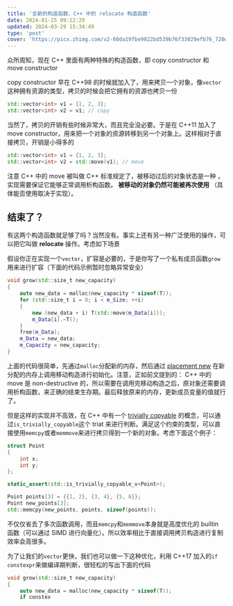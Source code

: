 ```yaml
---
title: '全新的构造函数，C++ 中的 relocate 构造函数'
date: 2024-01-25 09:22:29
updated: 2024-03-29 15:34:49
type: 'post'
cover: 'https://picx.zhimg.com/v2-60da19fbe9022bd539b76f33029efb76_720w.jpg?source=172ae18b'
---
```



众所周知，现在 C++ 里面有两种特殊的构造函数，即 copy constructor 和 move constructor

copy constructor 早在 C++98 的时候就加入了，用来拷贝一个对象，像`vector`这种拥有资源的类型，拷贝的时候会把它拥有的资源也拷贝一份

```cpp
std::vector<int> v1 = {1, 2, 3};
std::vector<int> v2 = v1; // copy
```

当然了，拷贝的开销有些时候非常大，而且完全没必要。于是在 C++11 加入了 move constructor，用来把一个对象的资源转移到另一个对象上。这样相对于直接拷贝，开销是小得多的

```cpp
std::vector<int> v1 = {1, 2, 3};
std::vector<int> v2 = std::move(v1); // move
```

注意 C++ 中的 move 被叫做 C++ 标准规定了，被移动过后的对象状态是一种 ，实现需要保证它能够正常调用析构函数。 **被移动的对象仍然可能被再次使用** （具体能否使用取决于实现）。

## 结束了？

有这两个构造函数就足够了吗？当然没有。事实上还有另一种广泛使用的操作，可以把它叫做  **relocate**  操作。考虑如下场景

假设你正在实现一个`vector`，扩容是必要的，于是你写了一个私有成员函数`grow`用来进行扩容（下面的代码示例暂时忽略异常安全）

```cpp
void grow(std::size_t new_capacity) 
{
    auto new_data = malloc(new_capacity * sizeof(T));
    for (std::size_t i = 0; i < m_Size; ++i) 
    {
        new (new_data + i) T(std::move(m_Data[i]));
        m_Data[i].~T();
    }
    free(m_Data); 
    m_Data = new_data;
    m_Capacity = new_capacity;
}
```

上面的代码很简单，先通过`malloc`分配新的内存，然后通过 [placement new](https://en.cppreference.com/w/cpp/language/new#Placement_new) 在新分配的内存上调用移动构造进行初始化。注意，正如前文提到的： C++ 中的 move 是 non-destructive 的，所以需要在调用完移动构造之后，原对象还需要调用析构函数，来正确的结束生存期。最后释放原来的内存，更新成员变量的值就行了。



但是这样的实现并不高效，在 C++ 中有一个 [trivially copyable](https://en.cppreference.com/w/cpp/named_req/TriviallyCopyable) 的概念，可以通过`is_trivially_copyable`这个 triat 来进行判断。满足这个约束的类型，可以直接使用`memcpy`或者`memmove`来进行拷贝得到一个新的对象。考虑下面这个例子：

```cpp
struct Point
{
    int x;
    int y;
}; 

static_assert(std::is_trivially_copyable_v<Point>);

Point points[3] = {{1, 2}, {3, 4}, {5, 6}};
Point new_points[3];
std::memcpy(new_points, points, sizeof(points));
```

不仅仅省去了多次函数调用，而且`memcpy`和`memmove`本身就是高度优化的 builtin 函数（可以通过 SIMD 进行向量化）。所以效率相比于直接调用拷贝构造进行复制效率会高很多。

为了让我们的`vector`更快，我们也可以做一下这种优化，利用 C++17 加入的`if constexpr`来做编译期判断，很轻松的写出下面的代码

```cpp
void grow(std::size_t new_capacity) 
{
    auto new_data = malloc(new_capacity * sizeof(T));
    if constex
```